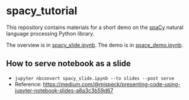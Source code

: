 # spacy_tutorial

This repository contains materials for a short demo on the [spaCy](https://spacy.io/) natural language processing Python library.

The overview is in [spacy_slide.ipynb](https://github.com/palpen/spacy_tutorial/blob/master/spacy_slide.ipynb). The demo is in [space_demo.ipynb](https://github.com/palpen/spacy_tutorial/blob/master/space_demo.ipynb).

## How to serve notebook as a slide
* `jupyter nbconvert spacy_slide.ipynb --to slides --post serve`
* Reference: https://medium.com/@mjspeck/presenting-code-using-jupyter-notebook-slides-a8a3c3b59d67
